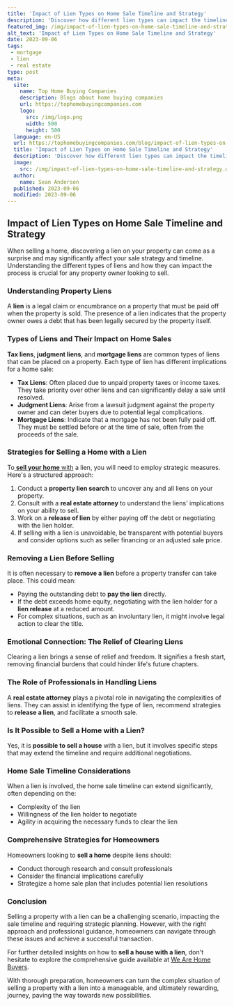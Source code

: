 ```yaml
---
title: 'Impact of Lien Types on Home Sale Timeline and Strategy'
description: 'Discover how different lien types can impact the timeline and strategy of selling your home. Stay curious about the implications for a successful sale.'
featured_img: /img/impact-of-lien-types-on-home-sale-timeline-and-strategy.webp
alt_text: 'Impact of Lien Types on Home Sale Timeline and Strategy'
date: 2023-09-06
tags:
 - mortgage
 - lien
 - real estate
type: post
meta:
  site:
    name: Top Home Buying Companies
    description: Blogs about home buying companies
    url: https://tophomebuyingcompanies.com
    logo:
      src: /img/logo.png
      width: 500
      height: 500
  language: en-US
  url: https://tophomebuyingcompanies.com/blog/impact-of-lien-types-on-home-sale-timeline-and-strategy
  title: 'Impact of Lien Types on Home Sale Timeline and Strategy'
  description: 'Discover how different lien types can impact the timeline and strategy of selling your home. Stay curious about the implications for a successful sale.'
  image:
    src: /img/impact-of-lien-types-on-home-sale-timeline-and-strategy.webp
  author:
    name: Sean Anderson
  published: 2023-09-06
  modified: 2023-09-06
---
```



## Impact of Lien Types on Home Sale Timeline and Strategy

When selling a home, discovering a lien on your property can come as a surprise and may significantly affect your sale strategy and timeline. Understanding the different types of liens and how they can impact the process is crucial for any property owner looking to sell.

### Understanding Property Liens

A **lien** is a legal claim or encumbrance on a property that must be paid off when the property is sold. The presence of a lien indicates that the property owner owes a debt that has been legally secured by the property itself.

### Types of Liens and Their Impact on Home Sales

**Tax liens**, **judgment liens**, and **mortgage liens** are common types of liens that can be placed on a property. Each type of lien has different implications for a home sale:
  - **Tax Liens**: Often placed due to unpaid property taxes or income taxes. They take priority over other liens and can significantly delay a sale until resolved.
  - **Judgment Liens**: Arise from a lawsuit judgment against the property owner and can deter buyers due to potential legal complications.
  - **Mortgage Liens**: Indicate that a mortgage has not been fully paid off. They must be settled before or at the time of sale, often from the proceeds of the sale.

### Strategies for Selling a Home with a Lien

To[  **sell your home**   with](https://tophomebuyingcompanies.com/blog/creative-financing-solutions-for-selling-liened-properties) a lien, you will need to employ strategic measures. Here's a structured approach:

1. Conduct a **property lien search** to uncover any and all liens on your property.
2. Consult with a **real estate attorney** to understand the liens' implications on your ability to sell.
3. Work on a **release of lien** by either paying off the debt or negotiating with the lien holder.
4. If selling with a lien is unavoidable, be transparent with potential buyers and consider options such as seller financing or an adjusted sale price.

### Removing a Lien Before Selling

It is often necessary to **remove a lien** before a property transfer can take place. This could mean:
  - Paying the outstanding debt to **pay the lien** directly.
  - If the debt exceeds home equity, negotiating with the lien holder for a **lien release** at a reduced amount.
  - For complex situations, such as an involuntary lien, it might involve legal action to clear the title.

### Emotional Connection: The Relief of Clearing Liens

Clearing a lien brings a sense of relief and freedom. It signifies a fresh start, removing financial burdens that could hinder life's future chapters.

### The Role of Professionals in Handling Liens

A **real estate attorney** plays a pivotal role in navigating the complexities of liens. They can assist in identifying the type of lien, recommend strategies to **release a lien**, and facilitate a smooth sale.

### Is It Possible to Sell a Home with a Lien?

Yes, it is **possible to sell a house** with a lien, but it involves specific steps that may extend the timeline and require additional negotiations.

### Home Sale Timeline Considerations

When a lien is involved, the home sale timeline can extend significantly, often depending on the:
  - Complexity of the lien
  - Willingness of the lien holder to negotiate
  - Agility in acquiring the necessary funds to clear the lien

### Comprehensive Strategies for Homeowners

Homeowners looking to **sell a home** despite liens should:
  - Conduct thorough research and consult professionals
  - Consider the financial implications carefully
  - Strategize a home sale plan that includes potential lien resolutions

### Conclusion

Selling a property with a lien can be a challenging scenario, impacting the sale timeline and requiring strategic planning. However, with the right approach and professional guidance, homeowners can navigate through these issues and achieve a successful transaction.

For further detailed insights on how to **sell a house with a lien**, don't hesitate to explore the comprehensive guide available at [We Are Home Buyers](https://www.wearehomebuyers.com/blog/sell-a-house-with-a-lien/).

With thorough preparation, homeowners can turn the complex situation of selling a property with a lien into a manageable, and ultimately rewarding, journey, paving the way towards new possibilities.